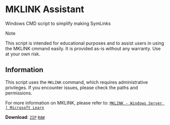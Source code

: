
# MKLINK Assistant

Windows CMD script to simplify making SymLinks

> [!NOTE]
> This script is intended for educational purposes and to assist users in using the MKLINK cmmand easily. It is provided as-is without any warranty. Use at your own risk.


## Information

This script uses the `MKLINK` command, which requires administrative privileges. If you encounter issues, please check the paths and permissions.

For more information on MKLINK, please refer to: [`MKLINK - Windows Server | Microsoft Learn`](https://docs.microsoft.com/en-us/windows-server/administration/windows-commands/mklink)

**Download**: [`ZIP`][ZIP] [`RAW`][RAW]

[RAW]: /MKLINK%20Assistant.cmd
[ZIP]: https://github.com/The-Back-Room/MKLINK-Assistant/archive/refs/heads/main.zip

